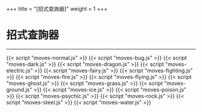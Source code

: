+++
title = "[招式查詢器]"
weight = 1
+++

# 招式查詢器
<div id="SearchPanel"></div>

---

<div id="MoveList"></div>

{{< script "moves-normal.js" >}}
{{< script "moves-bug.js" >}}
{{< script "moves-dark.js" >}}
{{< script "moves-dragon.js" >}}
{{< script "moves-electric.js" >}}
{{< script "moves-fairy.js" >}}
{{< script "moves-fighting.js" >}}
{{< script "moves-fire.js" >}}
{{< script "moves-flying.js" >}}
{{< script "moves-ghost.js" >}}
{{< script "moves-grass.js" >}}
{{< script "moves-ground.js" >}}
{{< script "moves-ice.js" >}}
{{< script "moves-poison.js" >}}
{{< script "moves-psychic.js" >}}
{{< script "moves-rock.js" >}}
{{< script "moves-steel.js" >}}
{{< script "moves-water.js" >}}

<script type="text/javascript">
  var SearchType="Move";
  window.addEventListener("parsePage", ()=>{
    TocInjector.parsePage("Move");
  });

</script>